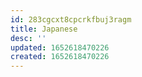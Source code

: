 ```yaml
---
id: 283cgcxt8cpcrkfbuj3ragm
title: Japanese
desc: ''
updated: 1652618470226
created: 1652618470226
---
```


